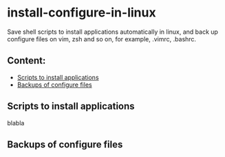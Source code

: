 # install-configure-in-linux
Save shell scripts to install applications automatically in linux, and back up configure files on vim, zsh and so on, for example, .vimrc, .bashrc. 
## Content:
- [Scripts to install applications](#Scripts-to-install-applications)
- [Backups of configure files](#Backups-of-configure-files)

## Scripts to install applications
blabla

## Backups of configure files
